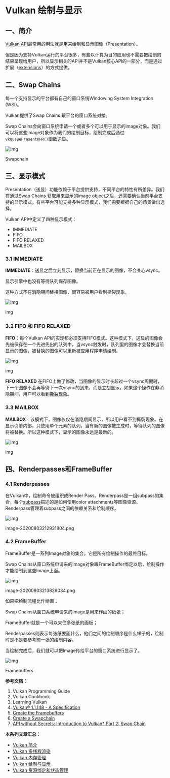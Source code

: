 # Vulkan 绘制与显示

## 一、简介

[Vulkan API](https://zhida.zhihu.com/search?content_id=125116747&content_type=Article&match_order=1&q=Vulkan+API&zhida_source=entity)最常用的用法就是用来绘制和显示图像（Presentation）。

但是因为支持Vulkan运行的平台很多，有些以计算为目的应用也不需要把绘制的结果呈现给用户，所以显示相关的API并不是Vulkan核心API的一部分，而是通过扩展（[extensions](https://zhida.zhihu.com/search?content_id=125116747&content_type=Article&match_order=1&q=extensions&zhida_source=entity)）的方式提供。

## 二、Swap Chains

每一个支持显示的平台都有自己的窗口系统Windowing System Integration (WSI)。

Vulkan提供了Swap Chains 跟平台的窗口系统对接。

Swap Chains会向窗口系统申请一个或者多个可以用于显示的image对象。我们可以将这些image对象作为我们的绘制目标，绘制完成后通过`vkQueuePresentKHR()`函数送显。



![img](./assets/v2-96aa0788402a7c085caf279eac954c5b_1440w.jpg)

Swapchain



## 三、显示模式

Presentation（送显）功能依赖于平台提供支持，不同平台的特性有所差异。我们在通过Swap Chains 获取用来显示的image object之后，还需要确认当前平台支持的显示模式。有些平台可能支持多种显示模式，我们需要根据自己的场景做出选择。

Vulkan API中定义了四种显示模式：

- IMMEDIATE
- FIFO
- FIFO RELAXED
- MAILBOX

### 3.1 IMMEDIATE

**IMMEDIATE**：送显之后立刻显示，替换当前正在显示的图像，不会关心vsync。

显示引擎中也没有等待队列保存图像。

这种方式不在消隐期间替换图像，很容易被用户看到撕裂现象。



![img](./assets/v2-aec523c5974db6989a733609196b7214_1440w.jpg)

img



### 3.2 FIFO 和 FIFO RELAXED

**FIFO**：每个Vulkan API的实现都必须支持FIFO模式。这种模式下，送显的图像会先被保存在一个先进先出的队列中，当vsync触发时，队列里的图像才会替换当前显示的图像，被替换的图像可以重新被应用程序申请绘制。



![img](./assets/v2-d24d3172efda69119c31bb1baeb12019_1440w.jpg)

img



**FIFO RELAXED** 在FIFO上做了修改，当图像的显示时长超过一个vsync周期时，下一个图像不会再等待下一次vsync的到来，而是立刻显示。如果这个操作在非消隐期间，用户可以看到[撕裂现象](https://zhida.zhihu.com/search?content_id=125116747&content_type=Article&match_order=2&q=撕裂现象&zhida_source=entity)。

### 3.3 MAILBOX

**MAILBOX**：该模式下，图像仅仅在消隐期间显示，所以用户看不到撕裂现象。在显示引擎内部，只使用单个元素的队列，当有新的图像被生成时，等待队列的图像将被替换。所以这种模式下，显示的图像永远是最新的。



![img](./assets/v2-2fa435b3b79e724df85a6af2723d40dd_1440w.jpg)

img



## 四、Renderpasses和FrameBuffer

### 4.1 Renderpasses

在Vulkan中，绘制命令被组织成Render Pass。Renderpass是一组subpass的集合，每个[subpass](https://zhida.zhihu.com/search?content_id=125116747&content_type=Article&match_order=2&q=subpass&zhida_source=entity)描述的是如何使用color attachments等图像资源。Renderpass管理着subpass之间的依赖关系和绘制顺序。



![img](./assets/v2-ebd82e7abf68845d470e0357e41de439_1440w.jpg)

image-20200803212931804.png



### 4.2 FrameBuffer

FrameBuffer是一系列Image对象的集合，它是所有绘制操作的最终目标。

Swap Chains从窗口系统申请来的Image对象跟FrameBuffer绑定以后，绘制操作才能绘制到这些Image上面。



![img](./assets/v2-1012445dbc070215cc80e9ee0f61fa2a_1440w.jpg)

image-20200803213829034.png



如果把绘制流程比作绘画：

Swap Chains从窗口系统申请来的Image是用来作画的纸张；

FrameBuffer就是一个可以夹住多张纸的画板；

Renderpasses则表示每张纸要画什么，他们之间的绘制顺序是什么样子的，绘制时是不是要参考前一张的绘制内容。

当绘制完成后，我们就可以把Image传给平台的窗口系统进行显示了。



![img](./assets/v2-3032ea1d180f7c56be8ca189828ba16d_1440w.jpg)

Framebuffers



**参考文档：**

1. Vulkan Programming Guide
2. Vulkan Cookbook
3. Learning Vulkan
4. [Vulkan® 1.1.148 - A Specification](https://link.zhihu.com/?target=https%3A//www.khronos.org/registry/vulkan/specs/1.1/html/chap2.html%23introduction)
5. [Create the Framebuffers](https://link.zhihu.com/?target=https%3A//vulkan.lunarg.com/doc/sdk/1.2.141.2/linux/tutorial/html/12-init_frame_buffers.html)
6. [Create a Swapchain](https://link.zhihu.com/?target=https%3A//vulkan.lunarg.com/doc/sdk/1.2.141.2/linux/tutorial/html/05-init_swapchain.html)
7. [API without Secrets: Introduction to Vulkan* Part 2: Swap Chain](https://link.zhihu.com/?target=https%3A//software.intel.com/content/www/us/en/develop/articles/api-without-secrets-introduction-to-vulkan-part-2.html)



**本系列文章汇总：**

- [Vulkan 简介](https://zhuanlan.zhihu.com/p/165141740)
- [Vulkan 多线程渲染](https://zhuanlan.zhihu.com/p/165341403)
- [Vulkan 内存管理](https://zhuanlan.zhihu.com/p/166387973)
- [Vulkan 绘制与显示](https://zhuanlan.zhihu.com/p/166423581)
- [Vulkan 资源绑定和状态管理](https://zhuanlan.zhihu.com/p/172479225)

